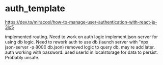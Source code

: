# auth_template
https://dev.to/miracool/how-to-manage-user-authentication-with-react-js-3ic5

implemented routing. Need to work on auth logic
implement json-server for using db logic. Need to rework auth to use db (launch server with "npx json-server -p 8000 db.json)
removed logic to query db. may re add later. auth working with password. used userId in localstorage for data to persist. Probably unsafe.